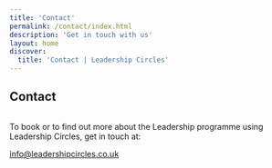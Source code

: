 ```yaml
---
title: 'Contact'
permalink: /contact/index.html
description: 'Get in touch with us'
layout: home
discover:
  title: 'Contact | Leadership Circles'
---
```


<article class="full | wrapper cover-image cover-image-fire-hills">
  <div class="section__inner region">
    <h1 style="margin-bottom: 2rem;">Contact</h1>
  </div>
</article>

To book or to find out more about the Leadership programme using Leadership Circles, get in touch at:

<a href="mailto:info@leadershipcircles.co.uk">info@leadershipcircles.co.uk</a>
